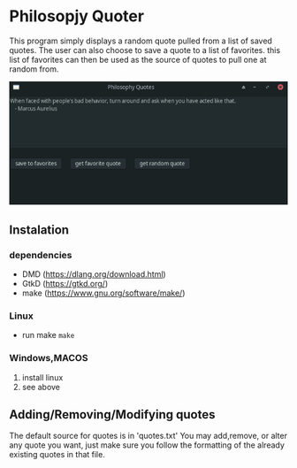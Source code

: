 # Philosopjy Quoter
This program simply displays a random quote pulled from a list of saved quotes. 
The user can also choose to save a quote to a list of favorites.
this list of favorites can then be used as the source of quotes to pull one at random from.

![screenshot1](/screenshots/screenshot_1.png)

## Instalation
  ### dependencies
   * DMD (https://dlang.org/download.html)
   * GtkD (https://gtkd.org/)
   * make (https://www.gnu.org/software/make/)

  ### Linux
   * run make
    `make`
    
 ### Windows,MACOS
   1. install linux
   2. see above

## Adding/Removing/Modifying quotes
   The default source for quotes is in 'quotes.txt' You may add,remove, or alter any quote you want, just make sure you follow the formatting of the already existing quotes in that file.

